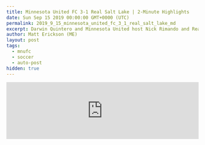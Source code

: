 ```yaml
---
title: Minnesota United FC 3-1 Real Salt Lake | 2-Minute Highlights
date: Sun Sep 15 2019 00:00:00 GMT+0000 (UTC)
permalink: 2019_9_15_minnesota_united_fc_3_1_real_salt_lake_md
excerpt: Darwin Quintero and Minnesota United host Nick Rimando and Real Salt Lake in a game with massive playoff implications in Week 28 of the MLS Regular Season.
author: Matt Erickson (ME)
layout: post
tags:
  - mnufc
  - soccer
  - auto-post
hidden: true
---
```

<div class='soccer-video-wrapper'>
    <iframe class='soccer-video' width='100%' height='auto' frameborder='0' allowfullscreen src="https://www.mnufc.com/iframe-video?brightcove_id=6086472103001&brightcove_player_id=default&brightcove_account_id=5534894110001"></iframe>
  </div>